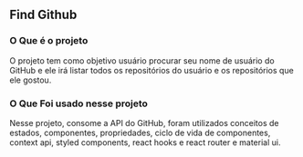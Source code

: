 <h2>Find Github</h2>

### O Que é o projeto
O projeto tem como objetivo usuário procurar seu nome de usuário do GitHub e ele irá 
listar todos os repositórios do usuário e os repositórios que ele gostou.

### O Que Foi usado nesse projeto
Nesse projeto, consome a API do GitHub, foram utilizados conceitos de estados, 
componentes, propriedades, ciclo de vida de componentes, context api, styled 
components, react hooks e react router e material ui.
